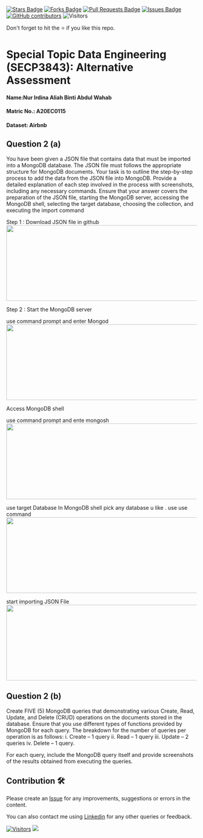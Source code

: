 <a href="https://github.com/drshahizan/SECP3843/stargazers"><img src="https://img.shields.io/github/stars/drshahizan/SECP3843" alt="Stars Badge"/></a>
<a href="https://github.com/drshahizan/SECP3843/network/members"><img src="https://img.shields.io/github/forks/drshahizan/SECP3843" alt="Forks Badge"/></a>
<a href="https://github.com/drshahizan/SECP3843/pulls"><img src="https://img.shields.io/github/issues-pr/drshahizan/SECP3843" alt="Pull Requests Badge"/></a>
<a href="https://github.com/drshahizan/SECP3843/issues"><img src="https://img.shields.io/github/issues/drshahizan/SECP3843" alt="Issues Badge"/></a>
<a href="https://github.com/drshahizan/SECP3843/graphs/contributors"><img alt="GitHub contributors" src="https://img.shields.io/github/contributors/drshahizan/SECP3843?color=2b9348"></a>
![Visitors](https://api.visitorbadge.io/api/visitors?path=https%3A%2F%2Fgithub.com%2Fdrshahizan%2FSECP3843&labelColor=%23d9e3f0&countColor=%23697689&style=flat)

Don't forget to hit the :star: if you like this repo.

# Special Topic Data Engineering (SECP3843): Alternative Assessment

#### Name:Nur Irdina Aliah Binti Abdul Wahab
#### Matric No.: A20EC0115
#### Dataset: Airbnb

## Question 2 (a)
You have been given a JSON file that contains data that must be imported into a MongoDB 
database. The JSON file must follows the appropriate structure for MongoDB documents. 
Your task is to outline the step-by-step process to add the data from the JSON file into 
MongoDB. Provide a detailed explanation of each step involved in the process with 
screenshots, including any necessary commands. Ensure that your answer covers the 
preparation of the JSON file, starting the MongoDB server, accessing the MongoDB shell, 
selecting the target database, choosing the collection, and executing the import command

Step 1 : Download JSON file in github
<img src="https://github.com/drshahizan/SECP3843/blob/6c9269df183e4705d664f7fbfc2406a7f22a6ea6/submission/IrdinaAliah/question2/files/images/download%20json%20file.jpg" style="width: 700px; height: 200px;">

Step 2 : Start the MongoDB server

use command prompt and enter Mongod
<img src="https://github.com/drshahizan/SECP3843/blob/669717f83f19db97523e009b3cb720fc5015e236/submission/IrdinaAliah/question2/files/images/mongod.jpg" style="width: 700px; height: 200px;">

Access MongoDB shell 

use command prompt and ente mongosh
<img src="https://github.com/drshahizan/SECP3843/blob/669717f83f19db97523e009b3cb720fc5015e236/submission/IrdinaAliah/question2/files/images/mongosh.jpg" style="width: 700px; height: 200px;">

use target Database
In MongoDB shell pick any database u like . use use command 
<img src="https://github.com/drshahizan/SECP3843/blob/77718e556692f85ff73f8f3d1a60c75594e2ddd4/submission/IrdinaAliah/question2/files/images/text%20use%20database.png" style="width: 700px; height: 200px;">

start importing JSON File
<img src="https://github.com/drshahizan/SECP3843/blob/0022b574c32cb604ffdfc1066afe0f9fd6013338/submission/IrdinaAliah/question2/files/images/2023-06-28%20(10).png
" style="width: 700px; height: 200px;">



## Question 2 (b)
Create FIVE (5) MongoDB queries that demonstrating various Create, Read, Update, and 
Delete (CRUD) operations on the documents stored in the database. Ensure that you use 
different types of functions provided by MongoDB for each query. The breakdown for the 
number of queries per operation is as follows: 
i. 
Create – 1 query 
ii. 
Read – 1 query 
iii. 
Update – 2 queries 
iv. 
Delete – 1 query. 

For each query, include the MongoDB query itself and provide screenshots of the results 
obtained from executing the queries.


## Contribution 🛠️
Please create an [Issue](https://github.com/drshahizan/special-topic-data-engineering/issues) for any improvements, suggestions or errors in the content.

You can also contact me using [Linkedin](https://www.linkedin.com/in/drshahizan/) for any other queries or feedback.

[![Visitors](https://api.visitorbadge.io/api/visitors?path=https%3A%2F%2Fgithub.com%2Fdrshahizan&labelColor=%23697689&countColor=%23555555&style=plastic)](https://visitorbadge.io/status?path=https%3A%2F%2Fgithub.com%2Fdrshahizan)
![](https://hit.yhype.me/github/profile?user_id=81284918)




